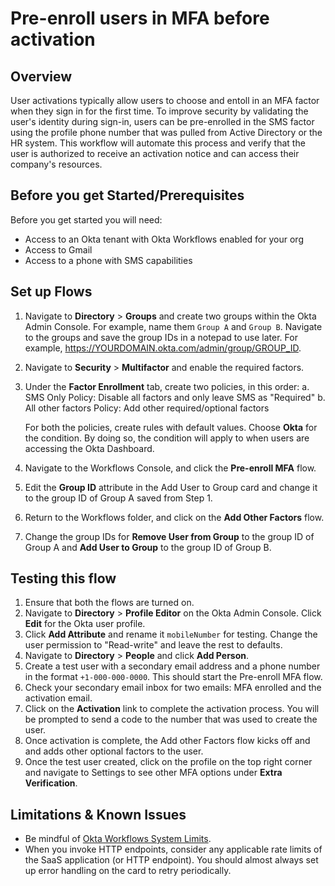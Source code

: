 
# Pre-enroll users in MFA before activation


## Overview

User activations typically allow users to choose and entoll in an MFA factor when they sign in for the first time. To improve security by validating the user's identity during sign-in, users can be pre-enrolled in the SMS factor using the profile phone number that was pulled from Active Directory or the HR system. This workflow will automate this process and verify that the user is authorized to receive an activation notice and can access their company's resources.

## Before you get Started/Prerequisites

Before you get started you will need:

*   Access to an Okta tenant with Okta Workflows enabled for your org
*   Access to Gmail
*   Access to a phone with SMS capabilities

## Set up Flows

1. Navigate to **Directory** > **Groups** and create two groups within the Okta Admin Console. For example, name them `Group A` and `Group B`. Navigate to the groups and save the group IDs in a notepad to use later. For example, https://YOURDOMAIN.okta.com/admin/group/GROUP_ID.
2. Navigate to **Security** > **Multifactor** and enable the required factors.
3. Under the **Factor Enrollment** tab, create two policies, in this order:
   a. SMS Only Policy: Disable all factors and only leave SMS as "Required"
   b. All other factors Policy: Add other required/optional factors

   For both the policies, create rules with default values. Choose **Okta** for the condition. By doing so, the condition will apply to when users are accessing the Okta Dashboard.

4. Navigate to the Workflows Console, and click the **Pre-enroll MFA** flow.
5. Edit the **Group ID** attribute in the Add User to Group card and change it to the group ID of Group A saved from Step 1.
6. Return to the Workflows folder, and click on the **Add Other Factors** flow.
7. Change the group IDs for **Remove User from Group** to the group ID of Group A and **Add User to Group** to the group ID of Group B.

## Testing this flow

1.  Ensure that both the flows are turned on.
1.  Navigate to **Directory** > **Profile Editor** on the Okta Admin Console. Click **Edit** for the Okta user profile.
1.  Click **Add Attribute** and rename it `mobileNumber` for testing. Change the user permission to "Read-write" and leave the rest to defaults.
1.  Navigate to **Directory** > **People** and click **Add Person**.
1.  Create a test user with a secondary email address and a phone number in the format `+1-000-000-0000`. This should start the Pre-enroll MFA flow.
1.  Check your secondary email inbox for two emails: MFA enrolled and the activation email.
1.  Click on the **Activation** link to complete the activation process. You will be prompted to send a code to the number that was used to create the user.
1.  Once activation is complete, the Add other Factors flow kicks off and and adds other optional factors to the user.
1.  Once the test user created, click on the profile on the top right corner and navigate to Settings to see other MFA options under **Extra Verification**.

## Limitations & Known Issues

*   Be mindful of [Okta Workflows System Limits](https://help.okta.com/en/prod/Content/Topics/Workflows/workflows-system-limits.htm).
*   When you invoke HTTP endpoints, consider any applicable rate limits of the SaaS application (or HTTP endpoint). You should almost always set up error handling on the card to retry periodically.
